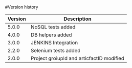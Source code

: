 #Version history

|Version | Description|
|--------|------------|
|5.0.0   | NoSQL tests added    |
|4.0.0   | DB helpers added       |
|3.0.0   | JENKINS Integration      |
|2.2.0   | Selenium tests added     |
|2.0.0   | Project groiupId and articfactID modified |
